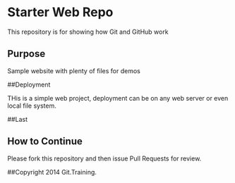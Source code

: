 # Starter Web Repo

This repository is for showing how Git and GitHub work

## Purpose

Sample website with plenty of files for demos

##Deployment

THis is a simple web project, deployment can be on any web server or even local file system.

##Last

## How to Continue

Please fork this repository and then issue Pull Requests for review.

##Copyright
2014 Git.Training.
